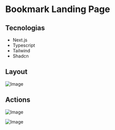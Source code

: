 # Bookmark Landing Page

## Tecnologias

- Next.js
- Typescript
- Tailwind
- Shadcn

## Layout

![Image](https://github.com/user-attachments/assets/64f76785-0132-4a41-b224-8321465108a5)

## Actions

![Image](https://github.com/user-attachments/assets/6ef66800-7682-4d34-be73-35d9478e03f9)

![Image](https://github.com/user-attachments/assets/fcf70088-35be-4242-ae7e-6d571bd40788)
